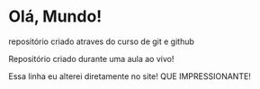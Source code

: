 # Olá, Mundo!
repositório criado atraves do curso de git e github

Repositório criado durante uma aula ao vivo!

Essa linha eu alterei diretamente no site!  QUE IMPRESSIONANTE!

